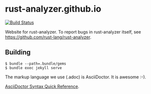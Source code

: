 # rust-analyzer.github.io

[![Build Status](https://travis-ci.org/rust-analyzer/rust-analyzer.github.io.svg?branch=src)](https://travis-ci.org/rust-analyzer/rust-analyzer.github.io)

Website for rust-analyzer. To report bugs in rust-analyzer itself, see https://github.com/rust-lang/rust-analyzer.

## Building

```
$ bundle --path=.bundle/gems
$ bundle exec jekyll serve
```

The markup language we use (.adoc) is AsciiDoctor. It is awesome :-).

[AsciiDoctor Syntax Quick Reference](https://asciidoctor.org/docs/asciidoc-syntax-quick-reference/).

